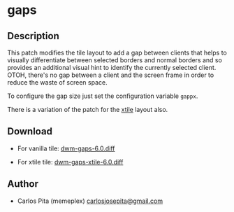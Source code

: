 gaps
====

Description
-----------

This patch modifies the tile layout to add a gap between clients that helps to visually
differentiate between selected borders and normal borders and so provides an additional
visual hint to identify the currently selected client.  OTOH, there's no gap between a
client and the screen frame in order to reduce the waste of screen space.

To configure the gap size just set the configuration variable `gappx`.

There is a variation of the patch for the [xtile](xtile) layout also.

Download
--------

* For vanilla tile: [dwm-gaps-6.0.diff](dwm-gaps-6.0.diff)

* For xtile tile: [dwm-gaps-xtile-6.0.diff](dwm-gaps-xtile-6.0.diff)

Author
------

* Carlos Pita (memeplex) <carlosjosepita@gmail.com>
